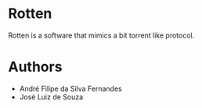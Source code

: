 # Rotten 
Rotten is a software that mimics a bit torrent like protocol.

# Authors   
- André Filipe da Silva Fernandes
- José Luiz de Souza 